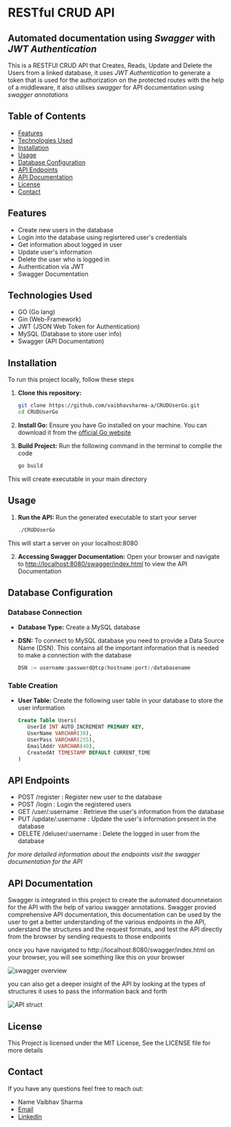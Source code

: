 # RESTful CRUD API
## Automated documentation using _Swagger_ with _JWT Authentication_
This is a RESTFUl CRUD API that Creates, Reads, Update and Delete the Users from a linked database, it uses _JWT Authentication_ to generate a token that is used for the authorization on the protected routes with the help of a middleware, it also utilises _swagger_ for API documentation using _swagger annotations_

## Table of Contents
- [Features](#features)
- [Technologies Used](#technologies-used)
- [Installation](#installation)
- [Usage](#usage)
- [Database Configuration](#database-configuration)
- [API Endpoints](#api-endpoints)
- [API Documentation](#api-documentation)
- [License](#license)
- [Contact](#contact)

## Features
- Create new users in the database
- Login into the database using regisrtered user's credentials
- Get information about logged in user
- Update user's information
- Delete the user who is logged in
- Authentication via JWT
- Swagger Documentation

## Technologies Used
- GO (Go lang)
- Gin (Web-Framework)
- JWT (JSON Web Token for Authentication)
- MySQL (Database to store user info)
- Swagger (API Documentation)

## Installation
To run this project locally, follow these steps

1. **Clone this repository:**
   
   ```bash
   git clone https://github.com/vaibhavsharma-a/CRUDUserGo.git
   cd CRUDUserGo

2. **Install Go:** Ensure you have Go installed on your machine. You can download it from the [official Go website](https://go.dev/dl/)
   
3. **Build Project:** Run the following command in the terminal to complie the code
   
   ```bash
   go build
This will create executable in your main directory

## Usage

1. **Run the API:** Run the generated executable to start your server
   ```bash
   ./CRUDUserGo
This will start a server on your localhost:8080

2. **Accessing Swagger Documentation:** Open your browser and navigate to [http://localhost:8080/swagger/index.html](http://localhost:8080/swagger/index.html) to view the API Documentation

## Database Configuration

### Database Connection

- **Database Type:** Create a MySQL database
  
- **DSN:** To connect to MySQL database you need to provide a Data Source Name (DSN). This contains all the important information that is needed to make a connection with the database
  ```Go
  DSN := username:password@tcp(hostname:port)/databasename

### Table Creation

- **User Table:** Create the following user table in your database to store the user information
   ```sql
   Create Table Users(
      UserId INT AUTO_INCREMENT PRIMARY KEY,
      UserName VARCHAR(30),
      UserPass VARCHAR(255),
      EmailAddr VARCHAR(40),
      CreatedAt TIMESTAMP DEFAULT CURRENT_TIME
   )

## API Endpoints

- POST /register : Register new user to the database
- POST /login : Login the registered users
- GET /user/:username : Retrieve the user's information from the database
- PUT /update/:username : Update the user's information present in the database
- DELETE /deluser/:username : Delete the logged in user from the database

_for more detailed information about the endpoints visit the swagger documentation for the API_

## API Documentation

Swagger is integrated in this project to create the automated documnetaion for the API with the help of variou swagger annotations. Swagger provied comprehensive API documentation, this documentation can be used by the user to get a better understanding of the various endpoints in the API, understand the structures and the request formats, and test the API directly from the browser by sending requests to those endpoints 

once you have navigated to http://localhost:8080/swagger/index.html on your browser, you will see something like this on your browser

![swagger overview](images/swagger.png)

you can also get a deeper insight of the API by looking at the types of structures it uses to pass the information back and forth

![API struct](images/models.png)

## License

This Project is licensed under the MIT License, See the LICENSE file for more details

## Contact

If you have any questions feel free to reach out:

- Name Vaibhav Sharma
- [Email](Vaibhav1863sharma@gmail.com)
- [Linkedin](https://www.linkedin.com/in/sharmaaavaibhav/)
  


  

